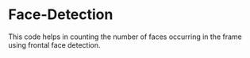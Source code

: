 # Face-Detection
This code helps in counting the number of faces occurring in the frame using frontal face detection.
